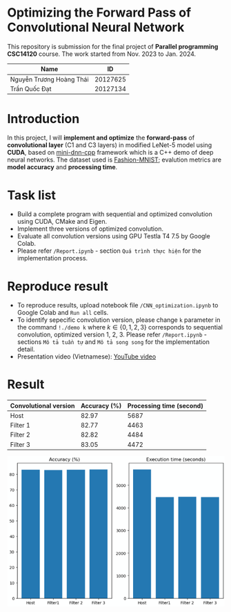 # Optimizing the Forward Pass of Convolutional Neural Network
This repository is submission for the final project of **Parallel programming CSC14120** course. The work started from Nov. 2023 to Jan. 2024.

| Name  | ID |
|---|---|
| Nguyễn Trương Hoàng Thái  | 20127625  |
| Trần Quốc Đạt | 20127134  |

# Introduction
In this project, I will **implement and optimize** the **forward-pass** of **convolutional layer** (C1 and C3 layers) in modified LeNet-5 model using **CUDA**, based on [mini-dnn-cpp](https://github.com/iamhankai/mini-dnn-cpp.git) framework which is a C++ demo of deep neural networks. The dataset used is [Fashion-MNIST](https://github.com/zalandoresearch/fashion-mnist.git); evalution metrics are **model accuracy** and **processing time**.

# Task list
* Build a complete program with sequential and optimized convolution using CUDA, CMake and Eigen. 
* Implement three versions of optimized convolution.
* Evaluate all convolution versions using GPU Testla T4 7.5 by Google Colab.
* Please refer `/Report.ipynb` - section `Quá trình thực hiện` for the implementation process.

# Reproduce result
* To reproduce results, upload notebook file `/CNN_optimization.ipynb` to Google Colab and `Run all` cells.
* To identify sepecific convolution version, please change `k` parameter in the command `!./demo k` where $`k \in \big\{0, 1, 2, 3\big\}`$ corresponds to sequential convolution, optimized version 1, 2, 3. Please refer `/Report.ipynb` - sections `Mô tả tuần tự` and `Mô tả song song` for the implementation detail.
* Presentation video (Vietnamese): [YouTube video](https://youtu.be/xfXmyO7JHN0)

# Result
| Convolutional version  | Accuracy (%)  | Processing time (second)  |
|---|---|---|
| Host  | 82.97 | 5687  |
| Filter 1  | 82.77  | 4463  |
| Filter 2  | 82.82  | 4484  |
| Filter 3  | 83.05  | 4472  |

![versions_compare.png](note_img/versions_compare.png)


